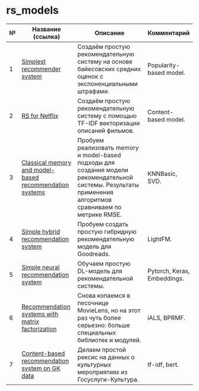 # rs_models

|№|Название (ссылка)|Описание|Комментарий|
|-|-|-|-|
|1|[Simplest recommender system](https://github.com/khav-i/rs_models/blob/master/Simplest%20recommender%20system/README.md)|Создаём простую рекомендательную систему на основе байесовских средних оценок с экспоненциальными штрафами.|Popularity-based model.|
|2|[RS for Netflix](https://github.com/khav-i/rs_models/blob/master/Content-based%20recommendation%20system%20for%20Netflix/README.md)|Создаём простую рекомендательную систему с помощью TF-IDF векторизации описаний фильмов.|Content-based model.|
|3|[Classical memory and model-based recommendation systems](https://github.com/khav-i/rs_models/blob/master/Classical%20memory%20and%20model-based%20recommendation%20systems/README.md)|Пробуем реализовать memory и model-based подходы для создания модели рекомендательной системы. Результаты применения алгоритмов сравниваем по метрике RMSE.|KNNBasic, SVD.|
|4|[Simple hybrid recommendation system](https://github.com/khav-i/rs_models/blob/master/Simple%20hybrid%20recommendation%20system/README.md)|Пробуем создать простую гибридную рекомендательную модель для Goodreads.|LightFM.|
|5|[Simple neural recommendation system](https://github.com/khav-i/rs_models/blob/master/Simple%20neural%20recommendation%20system/README.md)|Обучаем простую DL-модель для рекомендательной системы.|Pytorch, Keras, Embeddings.|
|6|[Recommendation systems with matrix factorization](https://github.com/khav-i/rs_models/blob/master/Recommendation%20systems%20with%20matrix%20factorization/README.md)|Снова копаемся в песочнице MovieLens, но на этот раз чуть более серьезно: больше специальных библиотек и модулей.|iALS, BPRMF.|
|7|[Content-based recommendation system on GK data](https://github.com/khav-i/rs_models/blob/master/CB-Recsys%20on%20GK%20data/README.md)|Делаем простой рексис на данных о культурных мероприятиях из Госуслуги-Культура.|tf-idf, bert.|
